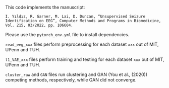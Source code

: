 
This code implements the manuscript:
```
I. Yıldız, R. Garner, M. Lai, D. Duncan, “Unsupervised Seizure Identification on EEG”, Computer Methods and Programs in Biomedicine, Vol. 215, 03/2022, pp. 106604.
```

Please use the `pytorch_env.yml` file to install dependencies.

`read_eeg_xxx` files perform preprocessing for each dataset `xxx` out of MIT, UPenn and TUH.

`l1_VAE_xxx` files perform training and testing for each dataset `xxx` out of MIT, UPenn and TUH.

`cluster_raw` and `GAN` files run clustering and GAN (You et al., (2020)) competing methods, respectively, while GAN did not converge. 
